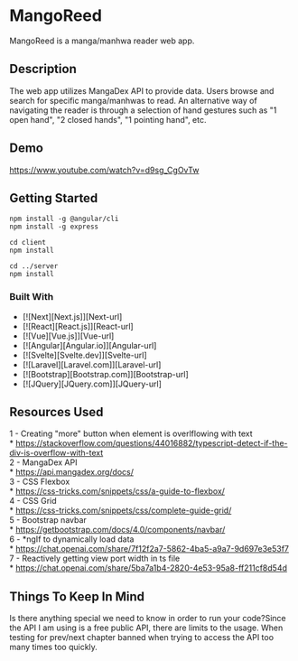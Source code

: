 # MangoReed
MangoReed is a manga/manhwa reader web app.

## Description
The web app utilizes MangaDex API to provide data. Users browse and search for specific manga/manhwas to read. An alternative way of navigating the reader is through a selection of hand gestures such as "1 open hand", "2 closed hands", "1 pointing hand", etc.

## Demo
https://www.youtube.com/watch?v=d9sg_CgOvTw

## Getting Started
```
npm install -g @angular/cli 
npm install -g express

cd client
npm install

cd ../server
npm install
```

### Built With

* [![Next][Next.js]][Next-url]
* [![React][React.js]][React-url]
* [![Vue][Vue.js]][Vue-url]
* [![Angular][Angular.io]][Angular-url]
* [![Svelte][Svelte.dev]][Svelte-url]
* [![Laravel][Laravel.com]][Laravel-url]
* [![Bootstrap][Bootstrap.com]][Bootstrap-url]
* [![JQuery][JQuery.com]][JQuery-url]

## Resources Used
1 - Creating "more" button when element is overlflowing with text  
    * https://stackoverflow.com/questions/44016882/typescript-detect-if-the-div-is-overflow-with-text  
2 - MangaDex API  
    * https://api.mangadex.org/docs/  
3 - CSS Flexbox  
    * https://css-tricks.com/snippets/css/a-guide-to-flexbox/  
4 - CSS Grid  
    * https://css-tricks.com/snippets/css/complete-guide-grid/  
5 - Bootstrap navbar  
    * https://getbootstrap.com/docs/4.0/components/navbar/  
6 - *ngIf to dynamically load data  
    * https://chat.openai.com/share/7f12f2a7-5862-4ba5-a9a7-9d697e3e53f7  
7 - Reactively getting view port width in ts file  
    * https://chat.openai.com/share/5ba7a1b4-2820-4e53-95a8-ff211cf8d54d

## Things To Keep In Mind
Is there anything special we need to know in order to run your code?Since the API I am using is a free public API, there are limits to the usage. When testing for prev/next chapter banned when trying to access the API too many times too quickly.